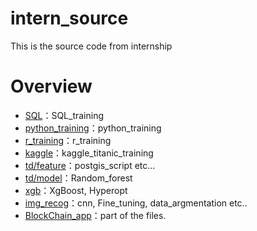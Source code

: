 # intern_source
 This is the source code from internship

# Overview
- [SQL](https://github.com/12X4035/intern_source/tree/master/SQL)：SQL_training
- [python_training](https://github.com/12X4035/intern_source/tree/master/python_training)：python_training
- [r_training](https://github.com/12X4035/intern_source/tree/master/r_training)：r_training
- [kaggle](https://github.com/12X4035/intern_source/tree/master/kaggle)：kaggle_titanic_training
- [td/feature](https://github.com/12X4035/intern_source/tree/master/td/feature)：postgis_script etc...
- [td/model](https://github.com/12X4035/intern_source/tree/master/td/model)：Random_forest
- [xgb](https://github.com/12X4035/intern_source/tree/master/xgb)：XgBoost, Hyperopt
- [img_recog](https://github.com/12X4035/intern_source/tree/master/img_recog)：cnn, Fine_tuning, data_argmentation etc..
- [BlockChain_app](https://github.com/12X4035/intern_source/tree/master/BlockChain_app)：part of the files.


